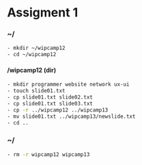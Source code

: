 # Assigment 1

### ~/
```bash
- mkdir ~/wipcamp12
- cd ~/wipcamp12 
```
#### /wipcamp12 (dir)
```bash
- mkdir programmer website network ux-ui 
- touch slide01.txt
- cp slide01.txt slide02.txt
- cp slide01.txt slide03.txt
- cp -r ../wipcamp12 ../wipcamp13
- mv slide01.txt ../wipcamp13/newslide.txt
- cd ..
```
### ~/ 
```bash
- rm -r wipcamp12 wipcamp13
```


